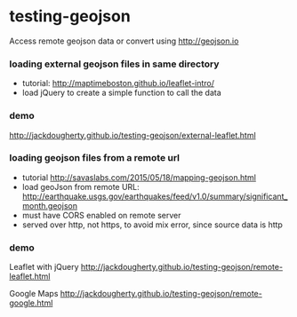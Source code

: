 # testing-geojson

Access remote geojson data or convert using http://geojson.io

### loading external geojson files in same directory
- tutorial: http://maptimeboston.github.io/leaflet-intro/
- load jQuery to create a simple function to call the data

### demo
http://jackdougherty.github.io/testing-geojson/external-leaflet.html

### loading geojson files from a remote url
- tutorial http://savaslabs.com/2015/05/18/mapping-geojson.html
- load geoJson from remote URL: http://earthquake.usgs.gov/earthquakes/feed/v1.0/summary/significant_month.geojson
- must have CORS enabled on remote server
- served over http, not https, to avoid mix error, since source data is http

### demo
Leaflet with jQuery 
http://jackdougherty.github.io/testing-geojson/remote-leaflet.html

Google Maps 
http://jackdougherty.github.io/testing-geojson/remote-google.html




